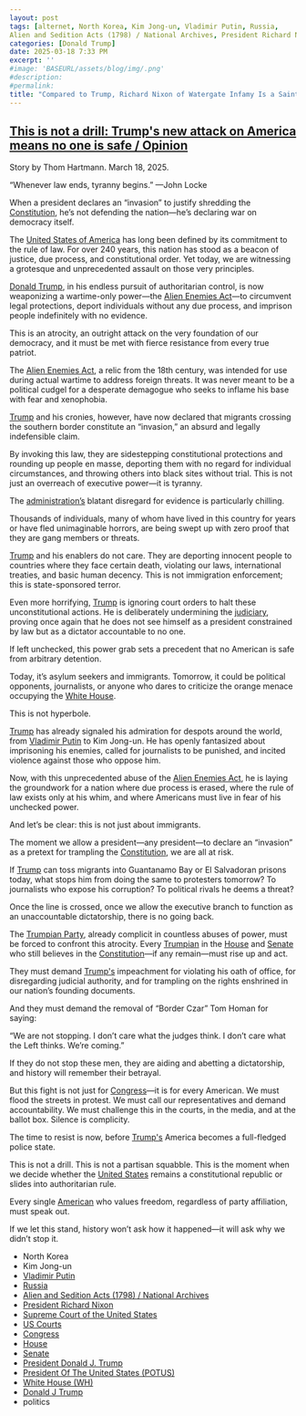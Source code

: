 ```yaml
---
layout: post
tags: [alternet, North Korea, Kim Jong-un, Vladimir Putin, Russia, 
Alien and Sedition Acts (1798) / National Archives, President Richard Nixon, Supreme Court of the United States, US Courts, Congress, House, Senate, President Donald J. Trump, President Of The United States (POTUS), White House (WH), Donald J Trump, politics]
categories: [Donald Trump]
date: 2025-03-18 7:33 PM
excerpt: ''
#image: 'BASEURL/assets/blog/img/.png'
#description:
#permalink:
title: "Compared to Trump, Richard Nixon of Watergate Infamy Is a Saint"
---
```



## [This is not a drill: Trump's new attack on America means no one is safe / Opinion](https://www.alternet.org/alternet-exclusives/this-is-not-a-drill/)

Story by Thom Hartmann. March 18, 2025.

“Whenever law ends, tyranny begins.” —John Locke

When a president declares an “invasion” to justify shredding the [Constitution](https://constitution.congress.gov/constitution/), he’s not defending the nation—he’s declaring war on democracy itself.

The [United States of America](https://www.usa.gov/) has long been defined by its commitment to the rule of law. For over 240 years, this nation has stood as a beacon of justice, due process, and constitutional order. Yet today, we are witnessing a grotesque and unprecedented assault on those very principles.

[Donald Trump](https://www.whitehouse.gov/administration/donald-j-trump/), in his endless pursuit of authoritarian control, is now weaponizing a wartime-only power—the [Alien Enemies Act](https://www.archives.gov/milestone-documents/alien-and-sedition-acts)—to circumvent legal protections, deport individuals without any due process, and imprison people indefinitely with no evidence.

This is an atrocity, an outright attack on the very foundation of our democracy, and it must be met with fierce resistance from every true patriot.

The [Alien Enemies Act](https://www.archives.gov/milestone-documents/alien-and-sedition-acts), a relic from the 18th century, was intended for use during actual wartime to address foreign threats. It was never meant to be a political cudgel for a desperate demagogue who seeks to inflame his base with fear and xenophobia.

[Trump](https://www.whitehouse.gov/administration/donald-j-trump/) and his cronies, however, have now declared that migrants crossing the southern border constitute an “invasion,” an absurd and legally indefensible claim.

By invoking this law, they are sidestepping constitutional protections and rounding up people en masse, deporting them with no regard for individual circumstances, and throwing others into black sites without trial. This is not just an overreach of executive power—it is tyranny.

The [administration’s](https://www.whitehouse.gov/) blatant disregard for evidence is particularly chilling.

Thousands of individuals, many of whom have lived in this country for years or have fled unimaginable horrors, are being swept up with zero proof that they are gang members or threats.

[Trump](https://www.whitehouse.gov/administration/donald-j-trump/) and his enablers do not care. They are deporting innocent people to countries where they face certain death, violating our laws, international treaties, and basic human decency. This is not immigration enforcement; this is state-sponsored terror.

Even more horrifying, [Trump](https://www.whitehouse.gov/administration/donald-j-trump/) is ignoring court orders to halt these unconstitutional actions. He is deliberately undermining the [judiciary](https://www.uscourts.gov/), proving once again that he does not see himself as a president constrained by law but as a dictator accountable to no one.

If left unchecked, this power grab sets a precedent that no American is safe from arbitrary detention.

Today, it’s asylum seekers and immigrants. Tomorrow, it could be political opponents, journalists, or anyone who dares to criticize the orange menace occupying the [White House](https://www.whitehouse.gov/).

This is not hyperbole.

[Trump](https://www.whitehouse.gov/administration/donald-j-trump/) has already signaled his admiration for despots around the world, from [Vladimir Putin](http://kremlin.ru/) to Kim Jong-un. He has openly fantasized about imprisoning his enemies, called for journalists to be punished, and incited violence against those who oppose him.

Now, with this unprecedented abuse of the [Alien Enemies Act](https://www.archives.gov/milestone-documents/alien-and-sedition-acts), he is laying the groundwork for a nation where due process is erased, where the rule of law exists only at his whim, and where Americans must live in fear of his unchecked power.

And let’s be clear: this is not just about immigrants.

The moment we allow a president—any president—to declare an “invasion” as a pretext for trampling the [Constitution](https://constitution.congress.gov/constitution/), we are all at risk.

If [Trump](https://www.whitehouse.gov/administration/donald-j-trump/) can toss migrants into Guantanamo Bay or El Salvadoran prisons today, what stops him from doing the same to protesters tomorrow? To journalists who expose his corruption? To political rivals he deems a threat?

Once the line is crossed, once we allow the executive branch to function as an unaccountable dictatorship, there is no going back.

The [Trumpian Party](https://www..gop.com/), already complicit in countless abuses of power, must be forced to confront this atrocity. Every [Trumpian](https://www..gop.com/) in the [House](https://www.house.gov/) and [Senate](https://www.senate.gov/) who still believes in the [Constitution](https://constitution.congress.gov/constitution/)—if any remain—must rise up and act.

They must demand [Trump's](https://www.whitehouse.gov/administration/donald-j-trump/) impeachment for violating his oath of office, for disregarding judicial authority, and for trampling on the rights enshrined in our nation’s founding documents.

And they must demand the removal of “Border Czar” Tom Homan for saying:

“We are not stopping. I don’t care what the judges think. I don’t care what the Left thinks. We’re coming.”

If they do not stop these men, they are aiding and abetting a dictatorship, and history will remember their betrayal.

But this fight is not just for [Congress](https://www.congress.gov/)—it is for every American. We must flood the streets in protest. We must call our representatives and demand accountability. We must challenge this in the courts, in the media, and at the ballot box. Silence is complicity.

The time to resist is now, before [Trump's](https://www.whitehouse.gov/administration/donald-j-trump/) America becomes a full-fledged police state.

This is not a drill. This is not a partisan squabble. This is the moment when we decide whether the [United States](https://www.usa.gov/) remains a constitutional republic or slides into authoritarian rule.

Every single [American](https://www.usa.gov/) who values freedom, regardless of party affiliation, must speak out.

If we let this stand, history won’t ask how it happened—it will ask why we didn’t stop it.

- North Korea
- Kim Jong-un
- [Vladimir Putin](http://kremlin.ru/)
- [Russia](http://government.ru/)
- [Alien and Sedition Acts (1798) / National Archives](https://www.archives.gov/milestone-documents/alien-and-sedition-acts)
- [President Richard Nixon](https://prologue.blogs.archives.gov/tag/richard-nixon/)
- [Supreme Court of the United States](https://www.supremecourt.gov/)
- [US Courts](https://www.uscourts.gov/)
- [Congress](https://www.congress.gov/)
- [House](https://www.house.gov/)
- [Senate](https://www.senate.gov/)
- [President Donald J. Trump](https://www.whitehouse.gov/administration/donald-j-trump/)
- [President Of The United States (POTUS)](https://www.whitehouse.gov/)
- [White House (WH)](https://www.whitehouse.gov/)
- [Donald J Trump](https://www.donaldjtrump.com/)
- politics